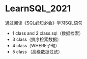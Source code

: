 # LearnSQL_2021
通过阅读《SQL必知必会》学习SQL语句
* 1 class and 2 class.sql（数据检索）
* 3 class（排序检索数据）
* 4 class（WHERE子句）
* 5 class （高级数据过滤）

